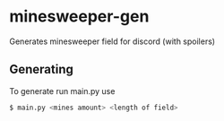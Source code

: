 # minesweeper-gen
Generates minesweeper field for discord (with spoilers)

Generating
--
To generate run main.py use  
```sh
$ main.py <mines amount> <length of field>
```
